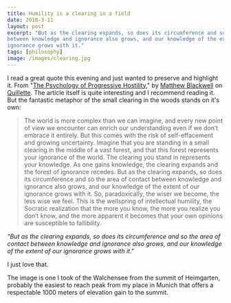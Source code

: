 ```yaml
---
title: Humility is a clearing in a field
date: 2018-3-11
layout: post
excerpt: "But as the clearing expands, so does its circumference and so the area of contact
between knowledge and ignorance also grows, and our knowledge of the extent of our
ignorance grows with it."
tags: [philosophy]
image: /images/clearing.jpg
---
```


I read a great quote this evening and just wanted to preserve and highlight it.
From "[The Psychology of Progressive Hostility](http://quillette.com/2018/03/10/psychology-progressive-hostility/)," by 
[Matthew Blackwell](http://quillette.com/author/matthew-blackwell/) on
[Quillette](http://quillette.com/). The article itself is quite interesting and I recommend reading it.
But the fantastic metaphor of the small clearing in the woods stands on it's own:

> The world is more complex than we can imagine, and every new point of view we
> encounter can enrich our understanding even if we don’t embrace it entirely.
> But this comes with the risk of self-effacement and growing uncertainty.
> Imagine that you are standing in a small clearing in the middle of a vast
> forest, and that this forest represents your ignorance of the world. The
> clearing you stand in represents your knowledge. As one gains knowledge, the
> clearing expands and the forest of ignorance recedes. But as the clearing
> expands, so does its circumference and so the area of contact between knowledge
> and ignorance also grows, and our knowledge of the extent of our ignorance
> grows with it. So, paradoxically, the wiser we become, the less wise we feel.
> This is the wellspring of intellectual humility, the Socratic realization that
> the more you know, the more you realize you don’t know, and the more apparent
> it becomes that your own opinions are susceptible to fallibility.

_"But as the clearing expands, so does its circumference and so the area of contact
between knowledge and ignorance also grows, and our knowledge of the extent of our
ignorance grows with it."_

I just love that.

The image is one I took of the Walchensee from the summit of Heimgarten, probably the easiest to reach peak from
my place in Munich that offers a respectable 1000 meters of elevation gain to the summit.

